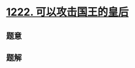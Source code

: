 # [1222. 可以攻击国王的皇后](https://leetcode-cn.com/problems/queens-that-can-attack-the-king/) 

## 题意



## 题解



```c++

```



```python3

```

